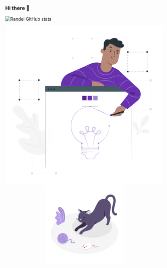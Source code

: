 ### Hi there 👋


![Randel GitHub stats](https://github-readme-stats.vercel.app/api?username=randelsouza&count_private=true&show_icons=true&theme=tokyonight)

<div align="center" float="left">
<img src="https://github.com/RandelSouza/RandelSouza/blob/main/Design%20tools%20(1).gif">
</div>

<div align="center" float="left">
<img width="250" heigth="250" alt="Cat Image" src="https://github.com/RandelSouza/RandelSouza/blob/main/Playful%20cat.gif">
</div>

<!--
**RandelSouza/RandelSouza** is a ✨ _special_ ✨ repository because its `README.md` (this file) appears on your GitHub profile.

Here are some ideas to get you started:

- 🔭 I’m currently working on ...
- 🌱 I’m currently learning ...
- 👯 I’m looking to collaborate on ...
- 🤔 I’m looking for help with ...
- 💬 Ask me about ...
- 📫 How to reach me: ...
- 😄 Pronouns: ...
- ⚡ Fun fact: ...
-->
